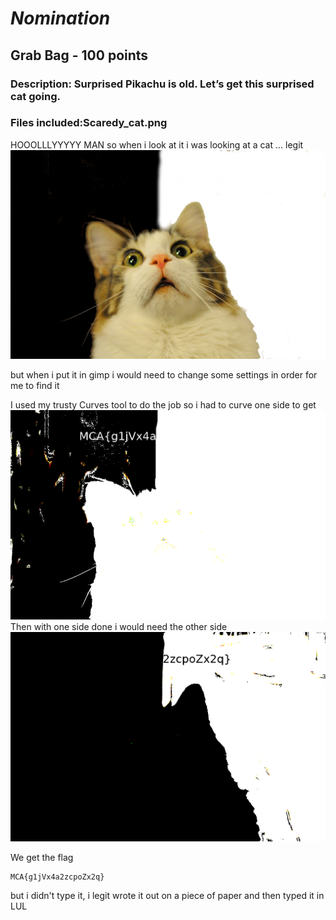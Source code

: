 # ***Nomination***
## Grab Bag - 100 points

### Description: Surprised Pikachu is old. Let’s get this surprised cat going.

### Files included:Scaredy_cat.png


HOOOLLLYYYYY MAN so when i look at it i was looking at a cat ... legit
![alt](Scaredy_Cat.png)

but when i put it in gimp i would need to change some settings in order for me to find it

I used my trusty Curves tool to do the job
so i had to curve one side to get
![alt](Scaredy_Cat_Left_Side.png)
Then with one side done i would need the other side
![alt](Scaredy_Cat_Right_Side.png)

We get the flag
```
MCA{g1jVx4a2zcpoZx2q}
```
but i didn't type it, i legit wrote it out on a piece of paper and then typed it in LUL
